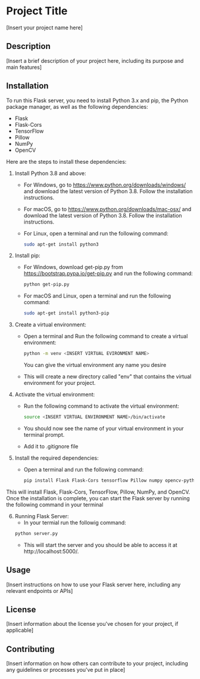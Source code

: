 # Project Title

[Insert your project name here]

## Description

[Insert a brief description of your project here, including its purpose and main features]

## Installation

To run this Flask server, you need to install Python 3.x and pip, the Python package manager, as well as the following dependencies:

- Flask
- Flask-Cors
- TensorFlow
- Pillow
- NumPy
- OpenCV

Here are the steps to install these dependencies:

1. Install Python 3.8 and above: 
   - For Windows, go to https://www.python.org/downloads/windows/ and download the latest version of Python 3.8. Follow the installation instructions.
   - For macOS, go to https://www.python.org/downloads/mac-osx/ and download the latest version of Python 3.8. Follow the installation instructions.
   - For Linux, open a terminal and run the following command:
   
     ```sh
     sudo apt-get install python3
     ```
   
2. Install pip:
   - For Windows, download get-pip.py from https://bootstrap.pypa.io/get-pip.py and run the following command:
   
     ```sh
     python get-pip.py
     ```
     
   - For macOS and Linux, open a terminal and run the following command:
   
     ```sh
     sudo apt-get install python3-pip
     ```
3. Create a virtual environment:
   - Open a terminal and Run the following command to create a virtual environment:
     ```sh
     python -m venv <INSERT VIRTUAL EVIRONMENT NAME>
     ```
     You can give the virtual environment any name you desire
     
   - This will create a new directory called "env" that contains the virtual environment for your project.
   
4. Activate the virtual environment:
   - Run the following command to activate the virtual environment:
   
     ```sh
     source <INSERT VIRTUAL ENVIRONMENT NAME>/bin/activate
     ```
     
   - You should now see the name of your virtual environment in your terminal prompt.
   - Add it to .gitignore file
   
5. Install the required dependencies:
   - Open a terminal and run the following command:
   
     ```sh
     pip install Flask Flask-Cors tensorflow Pillow numpy opencv-python-headless
     ```

This will install Flask, Flask-Cors, TensorFlow, Pillow, NumPy, and OpenCV. Once the installation is complete, you can start the Flask server by running the following command in your terminal

6. Running Flask Server:
   - In your termial run the followig command:
   ```sh
   python server.py
   ```
   - This will start the server and you should be able to access it at http://localhost:5000/.

## Usage

[Insert instructions on how to use your Flask server here, including any relevant endpoints or APIs]

## License

[Insert information about the license you've chosen for your project, if applicable]

## Contributing

[Insert information on how others can contribute to your project, including any guidelines or processes you've put in place]
